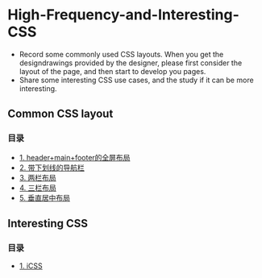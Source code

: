 # High-Frequency-and-Interesting-CSS

- Record some commonly used CSS layouts. When you get the designdrawings provided by the designer, please first consider the layout of the page, and then start to develop you pages.
- Share some interesting CSS use cases, and the study if it can be more interesting.

## Common CSS layout

### 目录

- [1. header+main+footer的全屏布局](https://juejin.cn/post/6909733144069570567)
- [2. 带下划线的导航栏](https://juejin.cn/post/6909733144069570567)
- [3. 两栏布局](https://juejin.cn/post/6876245139702939662)
- [4. 三栏布局](https://juejin.cn/post/6909733144069570567)
- [5. 垂直居中布局](https://github.com/Jessica-Jiang-92/High-Frequency-and-Interesting-CSS/blob/main/%E5%B8%B8%E8%A7%81%E5%B8%83%E5%B1%80/%E5%9E%82%E7%9B%B4%E5%B1%85%E4%B8%AD%E5%B8%83%E5%B1%80.md)


## Interesting CSS

### 目录

- [1. iCSS](https://github.com/chokcoco/iCSS)
